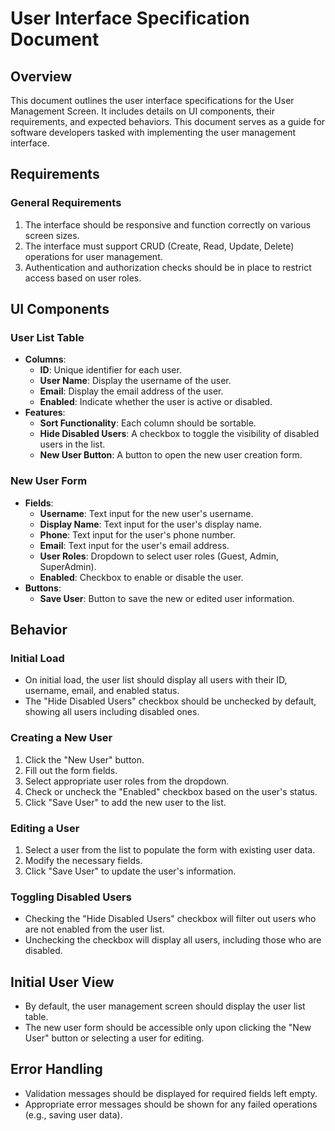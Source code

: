﻿# User Interface Specification Document

## Overview
This document outlines the user interface specifications for the User Management Screen. It includes details on UI components, their requirements, and expected behaviors. This document serves as a guide for software developers tasked with implementing the user management interface.

## Requirements

### General Requirements
1. The interface should be responsive and function correctly on various screen sizes.
2. The interface must support CRUD (Create, Read, Update, Delete) operations for user management.
3. Authentication and authorization checks should be in place to restrict access based on user roles.

## UI Components

### User List Table
- **Columns**:
  - **ID**: Unique identifier for each user.
  - **User Name**: Display the username of the user.
  - **Email**: Display the email address of the user.
  - **Enabled**: Indicate whether the user is active or disabled.
- **Features**:
  - **Sort Functionality**: Each column should be sortable.
  - **Hide Disabled Users**: A checkbox to toggle the visibility of disabled users in the list.
  - **New User Button**: A button to open the new user creation form.

### New User Form
- **Fields**:
  - **Username**: Text input for the new user's username.
  - **Display Name**: Text input for the user's display name.
  - **Phone**: Text input for the user's phone number.
  - **Email**: Text input for the user's email address.
  - **User Roles**: Dropdown to select user roles (Guest, Admin, SuperAdmin).
  - **Enabled**: Checkbox to enable or disable the user.
- **Buttons**:
  - **Save User**: Button to save the new or edited user information.

## Behavior

### Initial Load
- On initial load, the user list should display all users with their ID, username, email, and enabled status.
- The "Hide Disabled Users" checkbox should be unchecked by default, showing all users including disabled ones.

### Creating a New User
1. Click the "New User" button.
2. Fill out the form fields.
3. Select appropriate user roles from the dropdown.
4. Check or uncheck the "Enabled" checkbox based on the user's status.
5. Click "Save User" to add the new user to the list.

### Editing a User
1. Select a user from the list to populate the form with existing user data.
2. Modify the necessary fields.
3. Click "Save User" to update the user's information.

### Toggling Disabled Users
- Checking the "Hide Disabled Users" checkbox will filter out users who are not enabled from the user list.
- Unchecking the checkbox will display all users, including those who are disabled.

## Initial User View
- By default, the user management screen should display the user list table.
- The new user form should be accessible only upon clicking the "New User" button or selecting a user for editing.

## Error Handling
- Validation messages should be displayed for required fields left empty.
- Appropriate error messages should be shown for any failed operations (e.g., saving user data).
